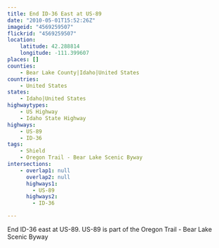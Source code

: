 ```yaml
---
title: End ID-36 East at US-89
date: "2010-05-01T15:52:26Z"
imageid: "4569259507"
flickrid: "4569259507"
location:
    latitude: 42.288814
    longitude: -111.399607
places: []
counties:
    - Bear Lake County|Idaho|United States
countries:
    - United States
states:
    - Idaho|United States
highwaytypes:
    - US Highway
    - Idaho State Highway
highways:
    - US-89
    - ID-36
tags:
    - Shield
    - Oregon Trail - Bear Lake Scenic Byway
intersections:
    - overlap1: null
      overlap2: null
      highways1:
        - US-89
      highways2:
        - ID-36

---
```

End ID-36 east at US-89.  US-89 is part of the Oregon Trail - Bear Lake Scenic Byway